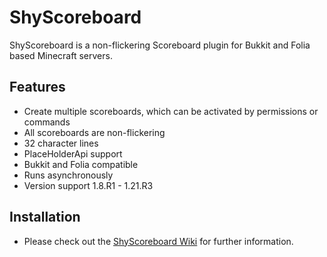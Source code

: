 # ShyScoreboard

ShyScoreboard is a non-flickering Scoreboard plugin for Bukkit and Folia based Minecraft servers.

## Features

* Create multiple scoreboards, which can be activated by permissions or commands
* All scoreboards are non-flickering
* 32 character lines
* PlaceHolderApi support
* Bukkit and Folia compatible
* Runs asynchronously
* Version support 1.8.R1 - 1.21.R3

## Installation

* Please check out the [ShyScoreboard Wiki](https://shynixn.github.io/ShyScoreboard/) for further information.
